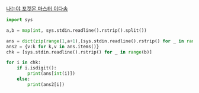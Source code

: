[나는야 포켓몬 마스터 이다솜](https://www.acmicpc.net/problem/1620)
```python
import sys

a,b = map(int, sys.stdin.readline().rstrip().split())

ans = dict(zip(range(1,a+1),[sys.stdin.readline().rstrip() for _ in range(a)]))
ans2 = {v:k for k,v in ans.items()}
chk = [sys.stdin.readline().rstrip() for _ in range(b)]

for i in chk:
    if i.isdigit():
        print(ans[int(i)])
    else:
        print(ans2[i])
```